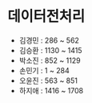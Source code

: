 # 데이터전처리

- 김경민 : 286 ~ 562
- 김승환 : 1130 ~ 1415
- 박소진 : 852 ~ 1129
- 손민기 : 1 ~ 284
- 오윤진 : 563 ~ 851
- 하지애 : 1416 ~ 1708
